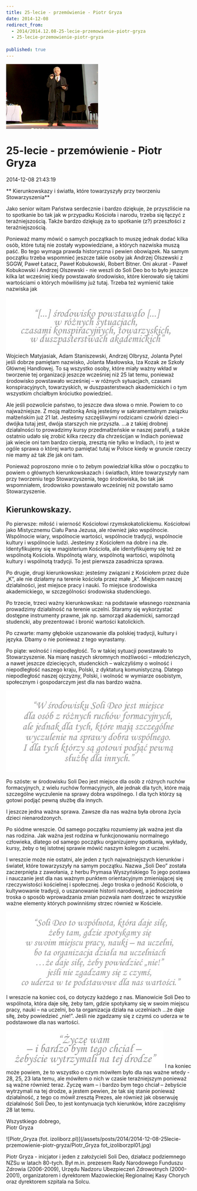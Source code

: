 ```yaml
---
title: 25-lecie - przemówienie - Piotr Gryza
date: 2014-12-08
redirect_from: 
  - 2014/2014.12.08-25-lecie-przemowienie-piotr-gryza
  - 25-lecie-przemowienie-piotr-gryza

published: true
---
```



![/assets/posts/2014/2014-12-08-25lecie-przemowienie-piotr-gryza/25_lat_SoliDeo_PiotrGryza01.jpg](/assets/posts/2014/2014-12-08-25lecie-przemowienie-piotr-gryza/25_lat_SoliDeo_PiotrGryza01.jpg)

# 25-lecie - przemówienie - Piotr Gryza

<time>2014-12-08 21:43:19</time>


** Kierunkowskazy i światła, które towarzyszyły przy tworzeniu Stowarzyszenia**


Jako senior witam Państwa serdecznie i bardzo dziękuje, że przyszliście na to spotkanie bo tak jak w przypadku Kościoła i narodu, trzeba się łączyć z teraźniejszością. Także bardzo dziękuję za to spotkanie (z?) przeszłości z teraźniejszością.

Ponieważ mamy mówić o samych początkach to muszę jednak dodać kilka osób, które tutaj nie zostały wypowiedziane, a których nazwiska muszą paść. Bo tego wymaga prawda historyczna i pewien obowiązek. Na samym początku trzeba wspomnieć jeszcze takie osoby jak Andrzej Olszewski z SGGW, Paweł Łatacz, Paweł Kobukowski, Robert Bitner. Oni akurat - Paweł Kobukowski i Andrzej Olszewski - nie weszli do Soli Deo bo to było jeszcze kilka lat wcześniej kiedy powstawało środowisko, które kierowało się takimi wartościami o których mówiliśmy już tutaj. Trzeba też wymienić takie nazwiska jak


![/assets/posts/2014/2014-12-08-25lecie-przemowienie-piotr-gryza/cytat_pg2.jpg](/assets/posts/2014/2014-12-08-25lecie-przemowienie-piotr-gryza/cytat_pg2.jpg)
Wojciech Matyjasiak, Adam Staniszewski, Andrzej Olbrysz, Jolanta Pytel jeśli dobrze pamiętam nazwisko, Jolanta Masłowska, Iza Kozak ze Szkoły Głównej Handlowej. To są wszystko osoby, które miały ważny wkład w tworzenie tej organizacji jeszcze wcześniej niż 25 lat temu, ponieważ środowisko powstawało wcześniej – w różnych sytuacjach, czasami konspiracyjnych, towarzyskich, w duszpasterstwach akademickich i o tym wszystkim chciałbym króciutko powiedzieć.


Ale jeśli pozwolicie państwo, to jeszcze dwa słowa o mnie. Powiem to co najważniejsze. Z moją małżonką Anią jesteśmy w sakramentalnym związku małżeńskim już 21 lat. Jesteśmy szczęśliwymi rodzicami czwórki dzieci – dwójka tutaj jest, dwója starszych nie przyszła. 
 …a z takiej drobnej działalności to prowadzimy kursy przedmałżeńskie w naszej parafii, a także ostatnio udało się zrobić kilka rzeczy dla chrześcijan w Indiach ponieważ jak wiecie oni tam bardzo cierpią, zresztą nie tylko w Indiach, i to jest w ogóle sprawa o której warto pamiętać tutaj w Polsce kiedy w gruncie rzeczy nie mamy aż tak źle jak oni tam.


Ponieważ poproszono mnie o to żebym powiedział kilka słów o początku to powiem o głównych kierunkowskazach i światłach, które towarzyszyły nam przy tworzeniu tego Stowarzyszenia, tego środowiska, bo tak jak wspomniałem, środowisko powstawało wcześniej niż powstało samo Stowarzyszenie.


## Kierunkowskazy. 
 Po pierwsze: miłość i wierność Kościołowi rzymskokatolickiemu. Kościołowi jako Mistycznemu Ciału Pana Jezusa, ale również jako wspólnocie. Wspólnocie wiary, wspólnocie wartości, wspólnocie tradycji, wspólnocie kultury i wspólnocie ludzi. Jesteśmy z Kościołem na dobre i na złe. Identyfikujemy się w magisterium Kościoła, ale identyfikujemy się też ze wspólnotą Kościoła. Wspólnotą wiary, wspólnotą wartości, wspólnotą kultury i wspólnotą tradycji. To jest pierwsza zasadnicza sprawa.
 

Po drugie, drugi kierunkowskaz: jesteśmy związani z Kościołem przez duże „K”, ale nie działamy na terenie kościoła przez małe „k”. Miejscem naszej działalności, jest miejsce pracy i nauki. To miejsce środowiska akademickiego, w szczególności środowiska studenckiego.


Po trzecie, trzeci ważny kierunkowskaz: na podstawie własnego rozeznania prowadzimy działalność na terenie uczelni. Staramy się wykorzystać dostępne instrumenty prawne, jak np. samorząd akademicki, samorząd studencki, aby prezentować i bronić wartości katolickich.


Po czwarte: mamy głębokie uszanowanie dla polskiej tradycji, kultury i języka. Dbamy o nie ponieważ z tego wyrastamy.


Po piąte: wolność i niepodległość. To w takiej sytuacji powstawało to Stowarzyszenie. Na miarę naszych skromnych możliwości – młodzieńczych, a nawet jeszcze dziecięcych, studenckich – walczyliśmy o wolność i niepodległość naszego kraju, Polski, z dyktaturą komunistyczną. Dlatego niepodległość naszej ojczyzny, Polski, i wolność w wymiarze osobistym, społecznym i gospodarczym jest dla nas bardzo ważna.

![/assets/posts/2014/2014-12-08-25lecie-przemowienie-piotr-gryza/cytat_pg5.jpg](/assets/posts/2014/2014-12-08-25lecie-przemowienie-piotr-gryza/cytat_pg5.jpg)

Po szóste: w środowisku Soli Deo jest miejsce dla osób z różnych ruchów formacyjnych, z wielu ruchów formacyjnych, ale jednak dla tych, które mają szczególne wyczulenie na sprawy dobra wspólnego. I dla tych którzy są gotowi podjąć pewną służbę dla innych.


I jeszcze jedna ważna sprawa. Zawsze dla nas ważna była obrona życia dzieci nienarodzonych.


Po siódme wreszcie. Od samego początku rozumiemy jak ważna jest dla nas rodzina. Jak ważna jest rodzina w funkcjonowaniu normalnego człowieka, dlatego od samego początku organizujemy spotkania, wykłady, kursy, żeby o tej istotnej sprawie mówić naszym kolegom z uczelni.


I wreszcie może nie ostatni, ale jeden z tych najważniejszych kierunków i świateł, które towarzyszyły na samym początku. Nazwa „Soli Deo” została zaczerpnięta z zawołania, z herbu Prymasa Wyszyńskiego To jego postawa i nauczanie jest dla nas ważnym punktem orientacyjnym zmieniającej się rzeczywistości kościelnej i społecznej. Jego troska o jedność Kościoła, o kultywowanie tradycji, o uszanowanie historii narodowej, a jednocześnie troska o sposób wprowadzania zmian pozwala nam dostrzec te wszystkie ważne elementy których powinniśmy strzec również w Kościele.

![/assets/posts/2014/2014-12-08-25lecie-przemowienie-piotr-gryza/cytat_pg6.jpg](/assets/posts/2014/2014-12-08-25lecie-przemowienie-piotr-gryza/cytat_pg6.jpg)
I wreszcie na koniec coś, co dotyczy każdego z nas. Mianowicie Soli Deo to wspólnota, która daje siłę, żeby tam, gdzie spotykamy się w swoim miejscu pracy, nauki – na uczelni, bo ta organizacja działa na uczelniach …że daje siłę, żeby powiedzieć „nie!”. Jeśli nie zgadzamy się z czymś co uderza w te podstawowe dla nas wartości.

![/assets/posts/2014/2014-12-08-25lecie-przemowienie-piotr-gryza/cytat_pg7.jpg](/assets/posts/2014/2014-12-08-25lecie-przemowienie-piotr-gryza/cytat_pg7.jpg)
I na koniec może powiem, że to wszystko o czym mówiłem było dla nas ważne wtedy - 28, 25, 23 lata temu, ale mówiłem o nich w czasie teraźniejszym ponieważ są ważne również teraz. Życzę wam – i bardzo bym tego chciał – żebyście wytrzymali na tej drodze, a jestem pewien, że tak się stanie ponieważ działalność, z tego co mówił zresztą Prezes, ale również jak obserwuję działalność Soli Deo, to jest kontynuacja tych kierunków, które zaczęliśmy 28 lat temu.



Wszystkiego dobrego,<br />
Piotr Gryza

![Piotr_Gryza (fot. izoliborz.pl)](/assets/posts/2014/2014-12-08-25lecie-przemowienie-piotr-gryza/Piotr_Gryza fot_izoliborzpl01.jpg)


Piotr Gryza - inicjator i jeden z założycieli Soli Deo, działacz podziemnego NZSu w latach 80-tych. Był m.in. prezesem Rady Narodowego Funduszu Zdrowia (2006-2009), Urzędu Nadzoru Ubezpieczeń Zdrowotnych (2000-2001), organizatorem i dyrektorem Mazowieckiej Regionalnej Kasy Chorych oraz dyrektorem szpitala na Solcu.

<!--{{json:{"created_date":"2014-12-08 21:43:19","publish_down":"0000-00-00 00:00:00","id":"5416"}}}-->